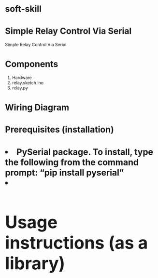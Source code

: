 # soft-skill

<h1>Simple Relay Control Via Serial</h1>
Simple Relay Control Via Serial

<h1>Components</h1>
<ol>
<li>Hardware</li>
<li>relay.sketch.ino</li>
<li>relay.py</li>
</ol>

<h1>Wiring Diagram</h1>


<h1>Prerequisites (installation)<h1>
 
<o1>
<li>PySerial package. To install, type the following from the command prompt:
“pip install pyserial”<li>
  
<h1>Usage instructions (as a library)</h

